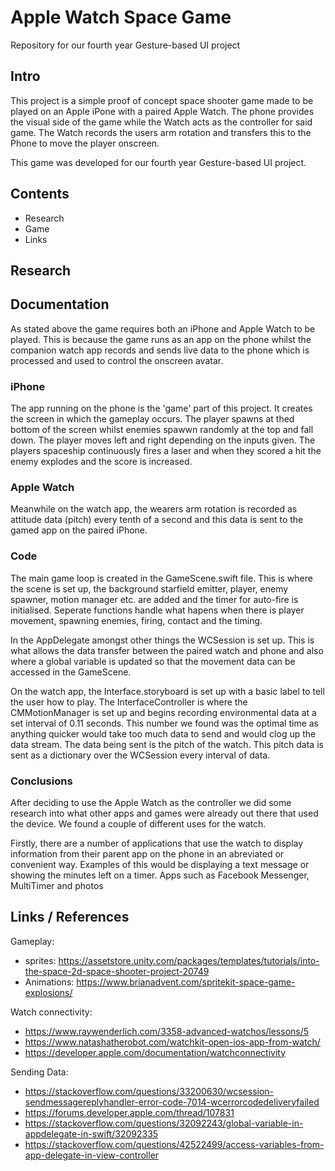 # Apple Watch Space Game
Repository for our fourth year Gesture-based UI project

## Intro
This project is a simple proof of concept space shooter game made to be played on an Apple iPone with a paired Apple Watch.  The phone provides the visual side of the game while the Watch acts as the controller for said game.  The Watch records the users arm rotation and transfers this to the Phone to move the player onscreen.

This game was developed for our fourth year Gesture-based UI project.

## Contents
- Research
- Game
- Links

## Research

## Documentation
As stated above the game requires both an iPhone and Apple Watch to be played.  This is because the game runs as an app on the phone whilst the companion watch app records and sends live data to the phone which is processed and used to control the onscreen avatar.

### iPhone
The app running on the phone is the 'game' part of this project.  It creates the screen in which the gameplay occurs.  The player spawns at thed bottom of the screen whilst enemies spawwn randomly at the top and fall down. The player moves left and right depending on the inputs given.  The players spaceship continuously fires a laser and when they scored a hit the enemy explodes and the score is increased.

### Apple Watch
Meanwhile on the watch app, the wearers arm rotation is recorded as attitude data (pitch) every tenth of a second and this data is sent to the gamed app on the paired iPhone.

### Code
The main game loop is created in the GameScene.swift file.  This is where the scene is set up, the background starfield emitter, player, enemy spawner, motion manager etc. are added and the timer for auto-fire is initialised.  Seperate functions handle what hapens when there is player movement, spawning enemies, firing, contact and the timing.

In the AppDelegate amongst other things the WCSession is set up.  This is what allows the data transfer between the paired watch and phone and also where a global variable is updated so that the movement data can be accessed in the GameScene.

On the watch app, the Interface.storyboard is set up with a basic label to tell the user how to play.  The InterfaceController is where the CMMotionManager is set up and begins recording environmental data at a set interval of 0.11 seconds.  This number we found was the optimal time as anything quicker would take too much data to send and would clog up the data stream.  The data being sent is the pitch of the watch.  This pitch data is sent as a dictionary over the WCSession every interval of data.

### Conclusions
After deciding to use the Apple Watch as the controller we did some research into what other apps and games were already out there that used the device.  We found a couple of different uses for the watch.

Firstly, there are a number of applications that use the watch to display information from their parent app on the phone in an abreviated or convenient way.  Examples of this would be displaying a text message or showing the minutes left on a timer.  Apps such as Facebook Messenger, MultiTimer and photos

## Links / References
Gameplay:
- sprites: https://assetstore.unity.com/packages/templates/tutorials/into-the-space-2d-space-shooter-project-20749
- Animations: https://www.brianadvent.com/spritekit-space-game-explosions/

Watch connectivity:
- https://www.raywenderlich.com/3358-advanced-watchos/lessons/5
- https://www.natashatherobot.com/watchkit-open-ios-app-from-watch/
- https://developer.apple.com/documentation/watchconnectivity

Sending Data:
- https://stackoverflow.com/questions/33200630/wcsession-sendmessagereplyhandler-error-code-7014-wcerrorcodedeliveryfailed
- https://forums.developer.apple.com/thread/107831
- https://stackoverflow.com/questions/32092243/global-variable-in-appdelegate-in-swift/32092335
- https://stackoverflow.com/questions/42522499/access-variables-from-app-delegate-in-view-controller
